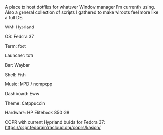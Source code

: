 A place to host dotfiles for whatever Window manager I'm currently using. Also a general collection of scripts I gathered to make wlroots feel more like a full DE.

WM: Hyprland

OS: Fedora 37

Term: foot

Launcher: tofi

Bar: Waybar

Shell: Fish

Music: MPD / ncmpcpp

Dashboard: Eww 

Theme: Catppuccin

Hardware: HP Elitebook 850 G8

COPR with current Hyprland builds for Fedora 37:
https://copr.fedorainfracloud.org/coprs/kasion/

